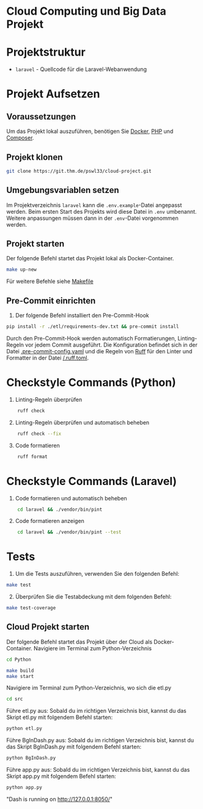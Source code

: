 # Cloud Computing und Big Data Projekt


# Projektstruktur

- `laravel` - Quellcode für die Laravel-Webanwendung

# Projekt Aufsetzen

## Voraussetzungen
Um das Projekt lokal auszuführen, benötigen Sie [Docker](https://docs.docker.com/get-docker/), [PHP](https://www.php.net/downloads) und [Composer](https://getcomposer.org/download/).

## Projekt klonen

```bash
git clone https://git.thm.de/pswl33/cloud-project.git
```

## Umgebungsvariablen setzen

Im Projektverzeichnis `laravel` kann die `.env.example`-Datei angepasst werden. Beim ersten Start des Projekts wird diese Datei in `.env` umbenannt. Weitere anpassungen müssen dann in der `.env`-Datei vorgenommen werden.

## Projekt starten

Der folgende Befehl startet das Projekt lokal als Docker-Container.

```bash
make up-new
```

Für weitere Befehle siehe [Makefile](/Makefile)

## Pre-Commit einrichten

1. Der folgende Befehl installiert den Pre-Commit-Hook

```bash
pip install -r ./etl/requirements-dev.txt && pre-commit install
```

Durch den Pre-Commit-Hook werden automatisch Formatierungen, Linting-Regeln vor jedem Commit ausgeführt.
Die Konfiguration befindet sich in der Datei [.pre-commit-config.yaml](/.pre-commit-config.yaml) und die
Regeln von [Ruff](https://docs.astral.sh/ruff/) für den Linter und Formatter in der Datei [/.ruff.toml](etl/ruff.toml).

# Checkstyle Commands (Python)

1. Linting-Regeln überprüfen
```bash
    ruff check
```

2. Linting-Regeln überprüfen und automatisch beheben
```bash
    ruff check --fix
```

3. Code formatieren
```bash
    ruff format
```

# Checkstyle Commands (Laravel)

1. Code formatieren und automatisch beheben
```bash
    cd laravel && ./vendor/bin/pint
```

2. Code formatieren anzeigen
```bash
    cd laravel && ./vendor/bin/pint --test
```

# Tests

1. Um die Tests auszuführen, verwenden Sie den folgenden Befehl:

```bash
make test
```

2. Überprüfen Sie die Testabdeckung mit dem folgenden Befehl:

```bash
make test-coverage
```


## Cloud Projekt starten

Der folgende Befehl startet das Projekt über der Cloud als Docker-Container.
Navigiere im Terminal zum Python-Verzeichnis

```bash
cd Python
```
```bash
make build
make start
```
Navigiere im Terminal zum Python-Verzeichnis, wo sich die etl.py
```bash
cd src
```
Führe etl.py aus: Sobald du im richtigen Verzeichnis bist, kannst du das Skript etl.py mit folgendem Befehl starten:
```bash
python etl.py
```

Führe BgInDash.py aus: Sobald du im richtigen Verzeichnis bist, kannst du das Skript BgInDash.py mit folgendem Befehl starten:
```bash
python BgInDash.py
```
Führe app.py aus: Sobald du im richtigen Verzeichnis bist, kannst du das Skript app.py mit folgendem Befehl starten:
```bash
python app.py
```
"Dash is running on http://127.0.0.1:8050/"


